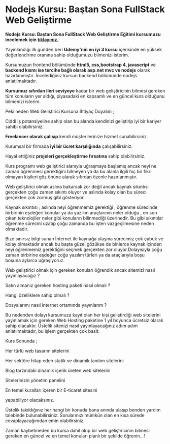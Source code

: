 # Nodejs Kursu: Baştan Sona FullStack Web Geliştirme

**Nodejs Kursu: Baştan Sona FullStack Web Geliştirme Eğitimi kursumuzu incelemek için [tıklayınız.](https://www.udemy.com/course/komple-web-gelistirme-kursu-nodejs/?referralCode=11FD99AE510C32F9F77F "tıklayınız.")**

Yayınlandığı ilk günden beri **Udemy'nin en iyi 3 kursu** içerisinde en yüksek değerlendirme oranına sahip olduğumuzu bilmenizi isterim.

Kursumuzun frontend bölümünde **html5, css,bootstrap 4, javascript** ve **backend kısmı ise tercihe bağlı olarak asp.net mvc ve nodejs** olarak hazırlanmıştır. İncelediğiniz kursun backend bölümünde nodejs anlatılmaktadır.

**Kursumuz sıfırdan ileri seviyeye** kadar bir web geliştiricinin bilmesi gereken tüm konuların yer aldığı, piyasadaki en kapsamlı ve en güncel kurs olduğunu bilmenizi isterim.

Peki neden Web Geliştirici Kursuna İhtiyaç Duyalım ;

Ciddi iş potansiyeline sahip olan bu alanda kendinizi geliştirip iyi bir kariyer sahibi olabilirsiniz.

**Freelancer olarak çalışıp** kendi müşterilerinize hizmet sunabilirsiniz.

Kurumsal bir firmada **iyi bir ücret karşılığında** çalışabilirsiniz.

Hayal ettiğiniz **projeleri gerçekleştirme fırsatına** sahip olabilirsiniz.

Kurs programı web geliştirici alanıyla uğraşmaya başlamış ancak neyi ne zaman öğrenmesi gerektiğini bilmeyen ya da bu alanla ilgili hiç bir fikri olmayan kişileri göz önüne alarak sıfırdan özenle hazırlanmıştır.

Web geliştirici olmak aslına bakarsak zor değil ancak kaynak sıkıntısı gerçekten çoğu zaman sıkıntı oluyor ve aslında kolay olan bu süreci gerçekten çok zormuş gibi gösteriyor.

Kaynak sıkıntısı ; aslında neyi öğrenmemiz gerektiği , öğrenme sürecinde birbirinin eşdeğeri konular ya da yazılım araçlarının neler olduğu , en son çıkan teknolojiler neler gibi konuların bilinmediği üzerinedir. Bu gibi sıkıntılar öğrenme sürecini uzatıp çoğu zamanda bu işten vazgeçilmesine neden olmaktadır.

Bize sınırsız bilgi sunan İnternet ile kaynağa ulaşma sürecimiz çok çabuk ve kolay olmaktadır ancak bu başta güzel gözükse de binlerce kaynak içinden neyi öğrenmemiz gerektiğini seçmek gerçekten zor oluyor.Dolayısıyla çoğu zaman birbirine eşdeğer çoğu yazılım türleri ya da araçlarıyla boşu boşuna aylarca uğraşıyoruz.

Web geliştirici olmak için gereken konuları öğrendik ancak sitemizi nasıl yayınlayacağız ? 

Satın almanız gereken hosting paketi nasıl olmalı ? 

Hangi özelliklere sahip olmalı ? 

Dosyalarımı nasıl internet ortamında yayınlarım ? 

Bu nedenden dolayı kursumuza kayıt olan her kişi geliştirdiği web sitelerini yayınlamak için gereken Web Hosting paketine 1 yıl boyunca ücretsiz olarak sahip olacaktır. Üstelik sitenizi nasıl yayınlayacağınız adım adım anlatılmaktadır, bu işlem gerçekten çok basit.

Kurs Sonunda ;

Her türlü web tasarım sitelerini

Her sektöre hitap eden statik ve dinamik tanıtım sitelerini

Blog tarzındaki dinamik içerik üreten web sitelerini

Sitelerinizin yönetim panelini

En temel kuralları içeren bir E-ticaret sitesini

yapabiliyor olacaksınız.

Üstelik takıldığınız her hangi bir konuda bana anında ulaşıp benden yardım talebinde bulunabilirsiniz. Sorularınızı mümkün olan en kısa sürede cevaplayacağımdan emin olabilirsiniz.

Zaman kaybetmeden bu kursa dahil olup bir web geliştiricinin bilmesi gereken en güncel ve en temel konuları planlı bir şekilde öğrenin...!
